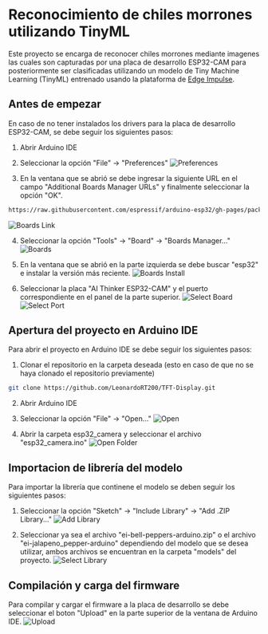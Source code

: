 # Reconocimiento de chiles morrones utilizando TinyML

Este proyecto se encarga de reconocer chiles morrones mediante imagenes las cuales son capturadas por una placa de desarrollo ESP32-CAM para posteriormente ser clasificadas utilizando un modelo de Tiny Machine Learning (TinyML) entrenado usando la plataforma de [Edge Impulse](https://www.edgeimpulse.com/).

## Antes de empezar

En caso de no tener instalados los drivers para la placa de desarrollo ESP32-CAM, se debe seguir los siguientes pasos:

1. Abrir Arduino IDE

2. Seleccionar la opción "File" -> "Preferences"
![Preferences](assets/preferences.png)

3. En la ventana que se abrió se debe ingresar la siguiente URL en el campo "Additional Boards Manager URLs" y finalmente seleccionar la opción "OK".
```bash
https://raw.githubusercontent.com/espressif/arduino-esp32/gh-pages/package_esp32_index.json
```
![Boards Link](assets/boards_link.png)

4. Seleccionar la opción "Tools" -> "Board" -> "Boards Manager..."
![Boards](assets/boards.png)

5. En la ventana que se abrió en la parte izquierda se debe buscar "esp32" e instalar la versión más reciente.
![Boards Install](assets/boards_install.png)

6. Seleccionar la placa "AI Thinker ESP32-CAM" y el puerto correspondiente en el panel de la parte superior.
![Select Board](assets/select_board.png)
![Select Port](assets/select_port.png)

## Apertura del proyecto en Arduino IDE

Para abrir el proyecto en Arduino IDE se debe seguir los siguientes pasos:

1. Clonar el repositorio en la carpeta deseada (esto en caso de que no se haya clonado el repositorio previamente)
```bash
git clone https://github.com/LeonardoRT200/TFT-Display.git
```

2. Abrir Arduino IDE

3. Seleccionar la opción "File" -> "Open..."
![Open](assets/open.png)

4. Abrir la carpeta esp32_camera y seleccionar el archivo "esp32_camera.ino"
![Open Folder](assets/open_folder.png)

## Importacion de librería del modelo

Para importar la librería que continene el modelo se deben seguir los siguientes pasos:

1. Seleccionar la opción "Sketch" -> "Include Library" -> "Add .ZIP Library..."
![Add Library](assets/add_library.png)

2. Seleccionar ya sea el archivo "ei-bell-peppers-arduino.zip" o el archivo "ei-jalapeno_pepper-arduino" dependiendo del modelo que se desea utilizar, ambos archivos se encuentran en la carpeta "models" del proyecto.
![Select Library](assets/select_library.png)

## Compilación y carga del firmware

Para compilar y cargar el firmware a la placa de desarrollo se debe seleccionar el boton "Upload" en la parte superior de la ventana de Arduino IDE.
![Upload](assets/upload.png)




